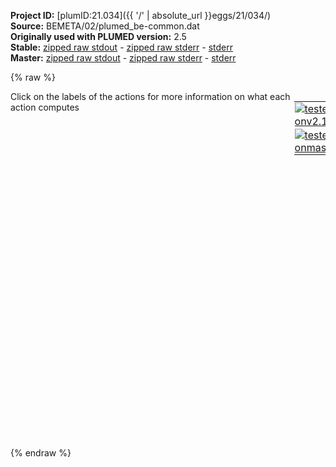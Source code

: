 **Project ID:** [plumID:21.034]({{ '/' | absolute_url }}eggs/21/034/)  
**Source:** BEMETA/02/plumed_be-common.dat  
**Originally used with PLUMED version:** 2.5  
**Stable:** [zipped raw stdout](plumed_be-common.dat.plumed.stdout.txt.zip) - [zipped raw stderr](plumed_be-common.dat.plumed.stderr.txt.zip) - [stderr](plumed_be-common.dat.plumed.stderr)  
**Master:** [zipped raw stdout](plumed_be-common.dat.plumed_master.stdout.txt.zip) - [zipped raw stderr](plumed_be-common.dat.plumed_master.stderr.txt.zip) - [stderr](plumed_be-common.dat.plumed_master.stderr)  

{% raw %}
<div style="width: 100%; float:left">
<div style="width: 90%; float:left" id="value_details_data/BEMETA/02/plumed_be-common.dat"> Click on the labels of the actions for more information on what each action computes </div>
<div style="width: 10%; float:left"><table><tr><td style="padding:1px"><a href="plumed_be-common.dat.plumed.stderr"><img src="https://img.shields.io/badge/v2.10-passing-green.svg" alt="tested onv2.10" /></a></td></tr><tr><td style="padding:1px"><a href="plumed_be-common.dat.plumed_master.stderr"><img src="https://img.shields.io/badge/master-passing-green.svg" alt="tested onmaster" /></a></td></tr></table></div></div>
<pre style="width=97%;">
<span class="plumedtooltip" style="color:green">RANDOM_EXCHANGES<span class="right">Set random pattern for exchanges. <a href="https://www.plumed.org/doc-master/user-doc/html/_r_a_n_d_o_m__e_x_c_h_a_n_g_e_s.html" style="color:green">More details</a><i></i></span></span>
<br/><span style="display:none;" id="data/BEMETA/02/plumed_be-common.dat">The RANDOM_EXCHANGES action with label <b></b> calculates something</span><b name="data/BEMETA/02/plumed_be-common.datdih-000-01" onclick='showPath("data/BEMETA/02/plumed_be-common.dat","data/BEMETA/02/plumed_be-common.datdih-000-01","data/BEMETA/02/plumed_be-common.datdih-000-01","black")'>dih-000-01</b><span style="display:none;" id="data/BEMETA/02/plumed_be-common.datdih-000-01">The TORSION action with label <b>dih-000-01</b> calculates the following quantities:<table  align="center" frame="void" width="95%" cellpadding="5%"><tr><td width="5%"><b> Quantity </b>  </td><td width="5%"><b> Type </b>  </td><td><b> Description </b> </td></tr><tr><td width="5%">dih-000-01</td><td width="5%"><font color="black">scalar</font></td><td>the TORSION involving these atoms</td></tr></table></span>: <span class="plumedtooltip" style="color:green">TORSION<span class="right">Calculate a torsional angle. <a href="https://www.plumed.org/doc-master/user-doc/html/_t_o_r_s_i_o_n.html" style="color:green">More details</a><i></i></span></span> <span class="plumedtooltip">ATOMS<span class="right">the four atoms involved in the torsional angle<i></i></span></span>=1,5,22,24
<b name="data/BEMETA/02/plumed_be-common.datdih-001-00" onclick='showPath("data/BEMETA/02/plumed_be-common.dat","data/BEMETA/02/plumed_be-common.datdih-001-00","data/BEMETA/02/plumed_be-common.datdih-001-00","black")'>dih-001-00</b><span style="display:none;" id="data/BEMETA/02/plumed_be-common.datdih-001-00">The TORSION action with label <b>dih-001-00</b> calculates the following quantities:<table  align="center" frame="void" width="95%" cellpadding="5%"><tr><td width="5%"><b> Quantity </b>  </td><td width="5%"><b> Type </b>  </td><td><b> Description </b> </td></tr><tr><td width="5%">dih-001-00</td><td width="5%"><font color="black">scalar</font></td><td>the TORSION involving these atoms</td></tr></table></span>: <span class="plumedtooltip" style="color:green">TORSION<span class="right">Calculate a torsional angle. <a href="https://www.plumed.org/doc-master/user-doc/html/_t_o_r_s_i_o_n.html" style="color:green">More details</a><i></i></span></span> <span class="plumedtooltip">ATOMS<span class="right">the four atoms involved in the torsional angle<i></i></span></span>=22,24,26,43
<b name="data/BEMETA/02/plumed_be-common.datdih-001-01" onclick='showPath("data/BEMETA/02/plumed_be-common.dat","data/BEMETA/02/plumed_be-common.datdih-001-01","data/BEMETA/02/plumed_be-common.datdih-001-01","black")'>dih-001-01</b><span style="display:none;" id="data/BEMETA/02/plumed_be-common.datdih-001-01">The TORSION action with label <b>dih-001-01</b> calculates the following quantities:<table  align="center" frame="void" width="95%" cellpadding="5%"><tr><td width="5%"><b> Quantity </b>  </td><td width="5%"><b> Type </b>  </td><td><b> Description </b> </td></tr><tr><td width="5%">dih-001-01</td><td width="5%"><font color="black">scalar</font></td><td>the TORSION involving these atoms</td></tr></table></span>: <span class="plumedtooltip" style="color:green">TORSION<span class="right">Calculate a torsional angle. <a href="https://www.plumed.org/doc-master/user-doc/html/_t_o_r_s_i_o_n.html" style="color:green">More details</a><i></i></span></span> <span class="plumedtooltip">ATOMS<span class="right">the four atoms involved in the torsional angle<i></i></span></span>=24,26,43,45
<b name="data/BEMETA/02/plumed_be-common.datdih-002-00" onclick='showPath("data/BEMETA/02/plumed_be-common.dat","data/BEMETA/02/plumed_be-common.datdih-002-00","data/BEMETA/02/plumed_be-common.datdih-002-00","black")'>dih-002-00</b><span style="display:none;" id="data/BEMETA/02/plumed_be-common.datdih-002-00">The TORSION action with label <b>dih-002-00</b> calculates the following quantities:<table  align="center" frame="void" width="95%" cellpadding="5%"><tr><td width="5%"><b> Quantity </b>  </td><td width="5%"><b> Type </b>  </td><td><b> Description </b> </td></tr><tr><td width="5%">dih-002-00</td><td width="5%"><font color="black">scalar</font></td><td>the TORSION involving these atoms</td></tr></table></span>: <span class="plumedtooltip" style="color:green">TORSION<span class="right">Calculate a torsional angle. <a href="https://www.plumed.org/doc-master/user-doc/html/_t_o_r_s_i_o_n.html" style="color:green">More details</a><i></i></span></span> <span class="plumedtooltip">ATOMS<span class="right">the four atoms involved in the torsional angle<i></i></span></span>=43,45,47,55
<b name="data/BEMETA/02/plumed_be-common.datdih-002-01" onclick='showPath("data/BEMETA/02/plumed_be-common.dat","data/BEMETA/02/plumed_be-common.datdih-002-01","data/BEMETA/02/plumed_be-common.datdih-002-01","black")'>dih-002-01</b><span style="display:none;" id="data/BEMETA/02/plumed_be-common.datdih-002-01">The TORSION action with label <b>dih-002-01</b> calculates the following quantities:<table  align="center" frame="void" width="95%" cellpadding="5%"><tr><td width="5%"><b> Quantity </b>  </td><td width="5%"><b> Type </b>  </td><td><b> Description </b> </td></tr><tr><td width="5%">dih-002-01</td><td width="5%"><font color="black">scalar</font></td><td>the TORSION involving these atoms</td></tr></table></span>: <span class="plumedtooltip" style="color:green">TORSION<span class="right">Calculate a torsional angle. <a href="https://www.plumed.org/doc-master/user-doc/html/_t_o_r_s_i_o_n.html" style="color:green">More details</a><i></i></span></span> <span class="plumedtooltip">ATOMS<span class="right">the four atoms involved in the torsional angle<i></i></span></span>=45,47,55,57
<b name="data/BEMETA/02/plumed_be-common.datdih-003-00" onclick='showPath("data/BEMETA/02/plumed_be-common.dat","data/BEMETA/02/plumed_be-common.datdih-003-00","data/BEMETA/02/plumed_be-common.datdih-003-00","black")'>dih-003-00</b><span style="display:none;" id="data/BEMETA/02/plumed_be-common.datdih-003-00">The TORSION action with label <b>dih-003-00</b> calculates the following quantities:<table  align="center" frame="void" width="95%" cellpadding="5%"><tr><td width="5%"><b> Quantity </b>  </td><td width="5%"><b> Type </b>  </td><td><b> Description </b> </td></tr><tr><td width="5%">dih-003-00</td><td width="5%"><font color="black">scalar</font></td><td>the TORSION involving these atoms</td></tr></table></span>: <span class="plumedtooltip" style="color:green">TORSION<span class="right">Calculate a torsional angle. <a href="https://www.plumed.org/doc-master/user-doc/html/_t_o_r_s_i_o_n.html" style="color:green">More details</a><i></i></span></span> <span class="plumedtooltip">ATOMS<span class="right">the four atoms involved in the torsional angle<i></i></span></span>=55,57,61,69
<b name="data/BEMETA/02/plumed_be-common.datdih-003-01" onclick='showPath("data/BEMETA/02/plumed_be-common.dat","data/BEMETA/02/plumed_be-common.datdih-003-01","data/BEMETA/02/plumed_be-common.datdih-003-01","black")'>dih-003-01</b><span style="display:none;" id="data/BEMETA/02/plumed_be-common.datdih-003-01">The TORSION action with label <b>dih-003-01</b> calculates the following quantities:<table  align="center" frame="void" width="95%" cellpadding="5%"><tr><td width="5%"><b> Quantity </b>  </td><td width="5%"><b> Type </b>  </td><td><b> Description </b> </td></tr><tr><td width="5%">dih-003-01</td><td width="5%"><font color="black">scalar</font></td><td>the TORSION involving these atoms</td></tr></table></span>: <span class="plumedtooltip" style="color:green">TORSION<span class="right">Calculate a torsional angle. <a href="https://www.plumed.org/doc-master/user-doc/html/_t_o_r_s_i_o_n.html" style="color:green">More details</a><i></i></span></span> <span class="plumedtooltip">ATOMS<span class="right">the four atoms involved in the torsional angle<i></i></span></span>=57,61,69,71
<b name="data/BEMETA/02/plumed_be-common.datdih-004-00" onclick='showPath("data/BEMETA/02/plumed_be-common.dat","data/BEMETA/02/plumed_be-common.datdih-004-00","data/BEMETA/02/plumed_be-common.datdih-004-00","black")'>dih-004-00</b><span style="display:none;" id="data/BEMETA/02/plumed_be-common.datdih-004-00">The TORSION action with label <b>dih-004-00</b> calculates the following quantities:<table  align="center" frame="void" width="95%" cellpadding="5%"><tr><td width="5%"><b> Quantity </b>  </td><td width="5%"><b> Type </b>  </td><td><b> Description </b> </td></tr><tr><td width="5%">dih-004-00</td><td width="5%"><font color="black">scalar</font></td><td>the TORSION involving these atoms</td></tr></table></span>: <span class="plumedtooltip" style="color:green">TORSION<span class="right">Calculate a torsional angle. <a href="https://www.plumed.org/doc-master/user-doc/html/_t_o_r_s_i_o_n.html" style="color:green">More details</a><i></i></span></span> <span class="plumedtooltip">ATOMS<span class="right">the four atoms involved in the torsional angle<i></i></span></span>=69,71,73,84
<b name="data/BEMETA/02/plumed_be-common.datdih-004-01" onclick='showPath("data/BEMETA/02/plumed_be-common.dat","data/BEMETA/02/plumed_be-common.datdih-004-01","data/BEMETA/02/plumed_be-common.datdih-004-01","black")'>dih-004-01</b><span style="display:none;" id="data/BEMETA/02/plumed_be-common.datdih-004-01">The TORSION action with label <b>dih-004-01</b> calculates the following quantities:<table  align="center" frame="void" width="95%" cellpadding="5%"><tr><td width="5%"><b> Quantity </b>  </td><td width="5%"><b> Type </b>  </td><td><b> Description </b> </td></tr><tr><td width="5%">dih-004-01</td><td width="5%"><font color="black">scalar</font></td><td>the TORSION involving these atoms</td></tr></table></span>: <span class="plumedtooltip" style="color:green">TORSION<span class="right">Calculate a torsional angle. <a href="https://www.plumed.org/doc-master/user-doc/html/_t_o_r_s_i_o_n.html" style="color:green">More details</a><i></i></span></span> <span class="plumedtooltip">ATOMS<span class="right">the four atoms involved in the torsional angle<i></i></span></span>=71,73,84,86
<b name="data/BEMETA/02/plumed_be-common.datdih-005-00" onclick='showPath("data/BEMETA/02/plumed_be-common.dat","data/BEMETA/02/plumed_be-common.datdih-005-00","data/BEMETA/02/plumed_be-common.datdih-005-00","black")'>dih-005-00</b><span style="display:none;" id="data/BEMETA/02/plumed_be-common.datdih-005-00">The TORSION action with label <b>dih-005-00</b> calculates the following quantities:<table  align="center" frame="void" width="95%" cellpadding="5%"><tr><td width="5%"><b> Quantity </b>  </td><td width="5%"><b> Type </b>  </td><td><b> Description </b> </td></tr><tr><td width="5%">dih-005-00</td><td width="5%"><font color="black">scalar</font></td><td>the TORSION involving these atoms</td></tr></table></span>: <span class="plumedtooltip" style="color:green">TORSION<span class="right">Calculate a torsional angle. <a href="https://www.plumed.org/doc-master/user-doc/html/_t_o_r_s_i_o_n.html" style="color:green">More details</a><i></i></span></span> <span class="plumedtooltip">ATOMS<span class="right">the four atoms involved in the torsional angle<i></i></span></span>=84,86,88,98
<b name="data/BEMETA/02/plumed_be-common.datdih-005-01" onclick='showPath("data/BEMETA/02/plumed_be-common.dat","data/BEMETA/02/plumed_be-common.datdih-005-01","data/BEMETA/02/plumed_be-common.datdih-005-01","black")'>dih-005-01</b><span style="display:none;" id="data/BEMETA/02/plumed_be-common.datdih-005-01">The TORSION action with label <b>dih-005-01</b> calculates the following quantities:<table  align="center" frame="void" width="95%" cellpadding="5%"><tr><td width="5%"><b> Quantity </b>  </td><td width="5%"><b> Type </b>  </td><td><b> Description </b> </td></tr><tr><td width="5%">dih-005-01</td><td width="5%"><font color="black">scalar</font></td><td>the TORSION involving these atoms</td></tr></table></span>: <span class="plumedtooltip" style="color:green">TORSION<span class="right">Calculate a torsional angle. <a href="https://www.plumed.org/doc-master/user-doc/html/_t_o_r_s_i_o_n.html" style="color:green">More details</a><i></i></span></span> <span class="plumedtooltip">ATOMS<span class="right">the four atoms involved in the torsional angle<i></i></span></span>=86,88,98,100
<b name="data/BEMETA/02/plumed_be-common.datdih-006-00" onclick='showPath("data/BEMETA/02/plumed_be-common.dat","data/BEMETA/02/plumed_be-common.datdih-006-00","data/BEMETA/02/plumed_be-common.datdih-006-00","black")'>dih-006-00</b><span style="display:none;" id="data/BEMETA/02/plumed_be-common.datdih-006-00">The TORSION action with label <b>dih-006-00</b> calculates the following quantities:<table  align="center" frame="void" width="95%" cellpadding="5%"><tr><td width="5%"><b> Quantity </b>  </td><td width="5%"><b> Type </b>  </td><td><b> Description </b> </td></tr><tr><td width="5%">dih-006-00</td><td width="5%"><font color="black">scalar</font></td><td>the TORSION involving these atoms</td></tr></table></span>: <span class="plumedtooltip" style="color:green">TORSION<span class="right">Calculate a torsional angle. <a href="https://www.plumed.org/doc-master/user-doc/html/_t_o_r_s_i_o_n.html" style="color:green">More details</a><i></i></span></span> <span class="plumedtooltip">ATOMS<span class="right">the four atoms involved in the torsional angle<i></i></span></span>=98,100,102,105
<b name="data/BEMETA/02/plumed_be-common.datdih-006-01" onclick='showPath("data/BEMETA/02/plumed_be-common.dat","data/BEMETA/02/plumed_be-common.datdih-006-01","data/BEMETA/02/plumed_be-common.datdih-006-01","black")'>dih-006-01</b><span style="display:none;" id="data/BEMETA/02/plumed_be-common.datdih-006-01">The TORSION action with label <b>dih-006-01</b> calculates the following quantities:<table  align="center" frame="void" width="95%" cellpadding="5%"><tr><td width="5%"><b> Quantity </b>  </td><td width="5%"><b> Type </b>  </td><td><b> Description </b> </td></tr><tr><td width="5%">dih-006-01</td><td width="5%"><font color="black">scalar</font></td><td>the TORSION involving these atoms</td></tr></table></span>: <span class="plumedtooltip" style="color:green">TORSION<span class="right">Calculate a torsional angle. <a href="https://www.plumed.org/doc-master/user-doc/html/_t_o_r_s_i_o_n.html" style="color:green">More details</a><i></i></span></span> <span class="plumedtooltip">ATOMS<span class="right">the four atoms involved in the torsional angle<i></i></span></span>=100,102,105,107
<b name="data/BEMETA/02/plumed_be-common.datdih-007-00" onclick='showPath("data/BEMETA/02/plumed_be-common.dat","data/BEMETA/02/plumed_be-common.datdih-007-00","data/BEMETA/02/plumed_be-common.datdih-007-00","black")'>dih-007-00</b><span style="display:none;" id="data/BEMETA/02/plumed_be-common.datdih-007-00">The TORSION action with label <b>dih-007-00</b> calculates the following quantities:<table  align="center" frame="void" width="95%" cellpadding="5%"><tr><td width="5%"><b> Quantity </b>  </td><td width="5%"><b> Type </b>  </td><td><b> Description </b> </td></tr><tr><td width="5%">dih-007-00</td><td width="5%"><font color="black">scalar</font></td><td>the TORSION involving these atoms</td></tr></table></span>: <span class="plumedtooltip" style="color:green">TORSION<span class="right">Calculate a torsional angle. <a href="https://www.plumed.org/doc-master/user-doc/html/_t_o_r_s_i_o_n.html" style="color:green">More details</a><i></i></span></span> <span class="plumedtooltip">ATOMS<span class="right">the four atoms involved in the torsional angle<i></i></span></span>=105,107,109,119
<b name="data/BEMETA/02/plumed_be-common.datdih-007-01" onclick='showPath("data/BEMETA/02/plumed_be-common.dat","data/BEMETA/02/plumed_be-common.datdih-007-01","data/BEMETA/02/plumed_be-common.datdih-007-01","black")'>dih-007-01</b><span style="display:none;" id="data/BEMETA/02/plumed_be-common.datdih-007-01">The TORSION action with label <b>dih-007-01</b> calculates the following quantities:<table  align="center" frame="void" width="95%" cellpadding="5%"><tr><td width="5%"><b> Quantity </b>  </td><td width="5%"><b> Type </b>  </td><td><b> Description </b> </td></tr><tr><td width="5%">dih-007-01</td><td width="5%"><font color="black">scalar</font></td><td>the TORSION involving these atoms</td></tr></table></span>: <span class="plumedtooltip" style="color:green">TORSION<span class="right">Calculate a torsional angle. <a href="https://www.plumed.org/doc-master/user-doc/html/_t_o_r_s_i_o_n.html" style="color:green">More details</a><i></i></span></span> <span class="plumedtooltip">ATOMS<span class="right">the four atoms involved in the torsional angle<i></i></span></span>=107,109,119,121
<b name="data/BEMETA/02/plumed_be-common.datdih-008-00" onclick='showPath("data/BEMETA/02/plumed_be-common.dat","data/BEMETA/02/plumed_be-common.datdih-008-00","data/BEMETA/02/plumed_be-common.datdih-008-00","black")'>dih-008-00</b><span style="display:none;" id="data/BEMETA/02/plumed_be-common.datdih-008-00">The TORSION action with label <b>dih-008-00</b> calculates the following quantities:<table  align="center" frame="void" width="95%" cellpadding="5%"><tr><td width="5%"><b> Quantity </b>  </td><td width="5%"><b> Type </b>  </td><td><b> Description </b> </td></tr><tr><td width="5%">dih-008-00</td><td width="5%"><font color="black">scalar</font></td><td>the TORSION involving these atoms</td></tr></table></span>: <span class="plumedtooltip" style="color:green">TORSION<span class="right">Calculate a torsional angle. <a href="https://www.plumed.org/doc-master/user-doc/html/_t_o_r_s_i_o_n.html" style="color:green">More details</a><i></i></span></span> <span class="plumedtooltip">ATOMS<span class="right">the four atoms involved in the torsional angle<i></i></span></span>=119,121,123,143
<b name="data/BEMETA/02/plumed_be-common.datdih-008-01" onclick='showPath("data/BEMETA/02/plumed_be-common.dat","data/BEMETA/02/plumed_be-common.datdih-008-01","data/BEMETA/02/plumed_be-common.datdih-008-01","black")'>dih-008-01</b><span style="display:none;" id="data/BEMETA/02/plumed_be-common.datdih-008-01">The TORSION action with label <b>dih-008-01</b> calculates the following quantities:<table  align="center" frame="void" width="95%" cellpadding="5%"><tr><td width="5%"><b> Quantity </b>  </td><td width="5%"><b> Type </b>  </td><td><b> Description </b> </td></tr><tr><td width="5%">dih-008-01</td><td width="5%"><font color="black">scalar</font></td><td>the TORSION involving these atoms</td></tr></table></span>: <span class="plumedtooltip" style="color:green">TORSION<span class="right">Calculate a torsional angle. <a href="https://www.plumed.org/doc-master/user-doc/html/_t_o_r_s_i_o_n.html" style="color:green">More details</a><i></i></span></span> <span class="plumedtooltip">ATOMS<span class="right">the four atoms involved in the torsional angle<i></i></span></span>=121,123,143,145
<b name="data/BEMETA/02/plumed_be-common.datdih-009-00" onclick='showPath("data/BEMETA/02/plumed_be-common.dat","data/BEMETA/02/plumed_be-common.datdih-009-00","data/BEMETA/02/plumed_be-common.datdih-009-00","black")'>dih-009-00</b><span style="display:none;" id="data/BEMETA/02/plumed_be-common.datdih-009-00">The TORSION action with label <b>dih-009-00</b> calculates the following quantities:<table  align="center" frame="void" width="95%" cellpadding="5%"><tr><td width="5%"><b> Quantity </b>  </td><td width="5%"><b> Type </b>  </td><td><b> Description </b> </td></tr><tr><td width="5%">dih-009-00</td><td width="5%"><font color="black">scalar</font></td><td>the TORSION involving these atoms</td></tr></table></span>: <span class="plumedtooltip" style="color:green">TORSION<span class="right">Calculate a torsional angle. <a href="https://www.plumed.org/doc-master/user-doc/html/_t_o_r_s_i_o_n.html" style="color:green">More details</a><i></i></span></span> <span class="plumedtooltip">ATOMS<span class="right">the four atoms involved in the torsional angle<i></i></span></span>=143,145,147,164


<span class="plumedtooltip" style="color:green">PRINT<span class="right">Print quantities to a file. <a href="https://www.plumed.org/doc-master/user-doc/html/_p_r_i_n_t.html" style="color:green">More details</a><i></i></span></span> <span class="plumedtooltip">STRIDE<span class="right"> the frequency with which the quantities of interest should be output<i></i></span></span>=250 <span class="plumedtooltip">ARG<span class="right">the labels of the values that you would like to print to the file<i></i></span></span>=<b name="data/BEMETA/02/plumed_be-common.datdih-000-01">dih-000-01</b>,<b name="data/BEMETA/02/plumed_be-common.datdih-001-00">dih-001-00</b>,<b name="data/BEMETA/02/plumed_be-common.datdih-001-01">dih-001-01</b>,<b name="data/BEMETA/02/plumed_be-common.datdih-002-00">dih-002-00</b>,<b name="data/BEMETA/02/plumed_be-common.datdih-002-01">dih-002-01</b>,<b name="data/BEMETA/02/plumed_be-common.datdih-003-00">dih-003-00</b>,<b name="data/BEMETA/02/plumed_be-common.datdih-003-01">dih-003-01</b>,<b name="data/BEMETA/02/plumed_be-common.datdih-004-00">dih-004-00</b>,<b name="data/BEMETA/02/plumed_be-common.datdih-004-01">dih-004-01</b>,<b name="data/BEMETA/02/plumed_be-common.datdih-005-00">dih-005-00</b>,<b name="data/BEMETA/02/plumed_be-common.datdih-005-01">dih-005-01</b>,<b name="data/BEMETA/02/plumed_be-common.datdih-006-00">dih-006-00</b>,<b name="data/BEMETA/02/plumed_be-common.datdih-006-01">dih-006-01</b>,<b name="data/BEMETA/02/plumed_be-common.datdih-007-00">dih-007-00</b>,<b name="data/BEMETA/02/plumed_be-common.datdih-007-01">dih-007-01</b>,<b name="data/BEMETA/02/plumed_be-common.datdih-008-00">dih-008-00</b>,<b name="data/BEMETA/02/plumed_be-common.datdih-008-01">dih-008-01</b>,<b name="data/BEMETA/02/plumed_be-common.datdih-009-00">dih-009-00</b> <span class="plumedtooltip">FILE<span class="right">the name of the file on which to output these quantities<i></i></span></span>=COLVAR
</pre>
{% endraw %}
